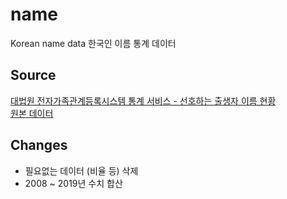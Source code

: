 # name
Korean name data
한국인 이름 통계 데이터
## Source
[대법원 전자가족관계등록시스템 통계 서비스 - 선호하는 출생자 이름 현황](http://efamily.scourt.go.kr/st/StFrrStatcsView.do)  
[원본 데이터](https://github.com/gnlow/files/tree/master/name)
## Changes
- 필요없는 데이터 (비율 등) 삭제
- 2008 ~ 2019년 수치 합산
